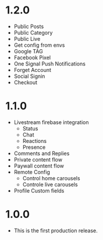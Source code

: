 # 1.2.0
- Public Posts
- Public Category
- Public Live
- Get config from envs
- Google TAG
- Facebook Pixel
- One Signal Push Notifications
- Forget Account
- Social Signin
- Checkout

# 1.1.0
- Livestream firebase integration
    - Status
    - Chat
    - Reactions
    - Presence
- Comments and Replies
- Private content flow
- Paywall content flow
- Remote Config
    - Control home carousels
    - Controle live carousels
- Profile Custom fields

# 1.0.0
- This is the first production release.
